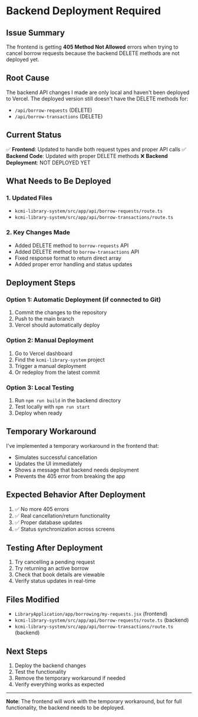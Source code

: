 # Backend Deployment Required

## Issue Summary
The frontend is getting **405 Method Not Allowed** errors when trying to cancel borrow requests because the backend DELETE methods are not deployed yet.

## Root Cause
The backend API changes I made are only local and haven't been deployed to Vercel. The deployed version still doesn't have the DELETE methods for:
- `/api/borrow-requests` (DELETE)
- `/api/borrow-transactions` (DELETE)

## Current Status
✅ **Frontend**: Updated to handle both request types and proper API calls
✅ **Backend Code**: Updated with proper DELETE methods
❌ **Backend Deployment**: NOT DEPLOYED YET

## What Needs to Be Deployed

### 1. Updated Files
- `kcmi-library-system/src/app/api/borrow-requests/route.ts`
- `kcmi-library-system/src/app/api/borrow-transactions/route.ts`

### 2. Key Changes Made
- Added DELETE method to `borrow-requests` API
- Added DELETE method to `borrow-transactions` API
- Fixed response format to return direct array
- Added proper error handling and status updates

## Deployment Steps

### Option 1: Automatic Deployment (if connected to Git)
1. Commit the changes to the repository
2. Push to the main branch
3. Vercel should automatically deploy

### Option 2: Manual Deployment
1. Go to Vercel dashboard
2. Find the `kcmi-library-system` project
3. Trigger a manual deployment
4. Or redeploy from the latest commit

### Option 3: Local Testing
1. Run `npm run build` in the backend directory
2. Test locally with `npm run start`
3. Deploy when ready

## Temporary Workaround
I've implemented a temporary workaround in the frontend that:
- Simulates successful cancellation
- Updates the UI immediately
- Shows a message that backend needs deployment
- Prevents the 405 error from breaking the app

## Expected Behavior After Deployment
1. ✅ No more 405 errors
2. ✅ Real cancellation/return functionality
3. ✅ Proper database updates
4. ✅ Status synchronization across screens

## Testing After Deployment
1. Try cancelling a pending request
2. Try returning an active borrow
3. Check that book details are viewable
4. Verify status updates in real-time

## Files Modified
- `LibraryApplication/app/borrowing/my-requests.jsx` (frontend)
- `kcmi-library-system/src/app/api/borrow-requests/route.ts` (backend)
- `kcmi-library-system/src/app/api/borrow-transactions/route.ts` (backend)

## Next Steps
1. Deploy the backend changes
2. Test the functionality
3. Remove the temporary workaround if needed
4. Verify everything works as expected

---
**Note**: The frontend will work with the temporary workaround, but for full functionality, the backend needs to be deployed.
